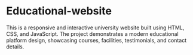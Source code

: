 # Educational-website
This is a responsive and interactive university website built using HTML, CSS, and JavaScript. The project demonstrates a modern educational platform design, showcasing courses, facilities, testimonials, and contact details.
